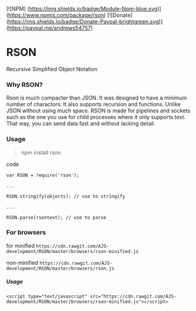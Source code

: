 [![NPM] (https://img.shields.io/badge/Module-Npm-blue.svg)] (https://www.npmjs.com/package/rson)
[![Donate] (https://img.shields.io/badge/Donate-Paypal-brightgreen.svg)] (https://paypal.me/andrews54757)
# RSON
Recursive Simplified Object Notation


### Why RSON?
Rson is much compacter than JSON. It was designed to have a minimum number of charactors. It also supports recursion and functions. Unlike JSON without using much space. RSON is made for pipelines and sockets such as the one you use for child processes where it only supports text. That way, you can send data fast and without lacking detail.

### Usage
> npm install rson


code


```
var RSON = require('rson');

...

RSON.stringify(objects); // use to stringify

...

RSON.parse(rsontext); // use to parse
```

### For browsers

for minified `https://cdn.rawgit.com/AJS-development/RSON/master/browsers/rson-minified.js`


non-minified `https://cdn.rawgit.com/AJS-development/RSON/master/browsers/rson.js`

##### Usage

```
<script type="text/javascript" src="https://cdn.rawgit.com/AJS-development/RSON/master/browsers/rson-minified.js"></script>
```


